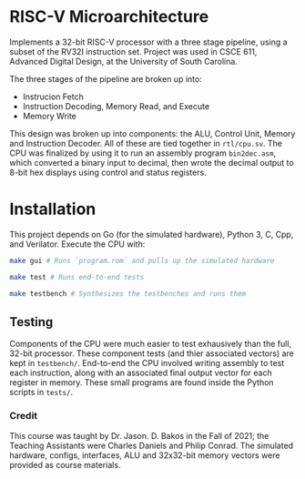 # RISC-V Microarchitecture

Implements a 32-bit RISC-V processor with a three stage pipeline, using a subset of the RV32I instruction set. Project was used 
in CSCE 611, Advanced Digital Design, at the University of South Carolina.

The three stages of the pipeline are broken up into:
 * Instrucion Fetch
 * Instruction Decoding, Memory Read, and Execute
 * Memory Write

This design was broken up into components: the ALU, Control Unit, Memory and Instruction Decoder. All of these
are tied together in `rtl/cpu.sv`. The CPU was finalized by using it to run an assembly program `bin2dec.asm`, which
converted a binary input to decimal, then wrote the decimal output to 8-bit hex displays using control and status registers. 

# Installation
This project depends on Go (for the simulated hardware), Python 3, C, Cpp, and Verilator. Execute the CPU
with:

```bash
make gui # Runs `program.rom` and pulls up the simulated hardware
```
```bash 
make test # Runs end-to-end tests
```
```bash
make testbench # Synthesizes the testbenches and runs them
```

## Testing
Components of the CPU were much easier to test exhausively than the full, 32-bit processor. These component tests (and thier 
associated vectors) are kept in `testbench/`. End-to-end the CPU involved writing assembly to test 
each instruction, along with an associated final output vector for each register in memory. These small programs
are found inside the Python scripts in `tests/`. 

### Credit
This course was taught by Dr. Jason. D. Bakos in the Fall of 2021; the Teaching Assistants 
were Charles Daniels and Philip Conrad. The simulated hardware, configs, interfaces, ALU and 32x32-bit
memory vectors were provided as course materials.
